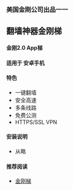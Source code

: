 ### 美国金刚公司出品一一
## 翻墙神器金刚梯
#### 金刚2.0 App梯
#### 适用于 安卓手机

#### 特色
  - 一键翻墙
  - 安全高速 
  - 多条线路 
  - 免费公测 
  - HTTPS/SSL VPN

#### 安装说明
  - 从略



#### 推荐阅读
- [金刚梯](https://a2zitpro.github.io/web/dlb)
